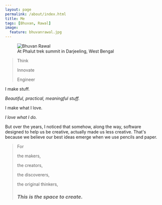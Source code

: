 ```yaml
---
layout: page
permalink: /about/index.html
title: Me
tags: [Bhuvan, Rawal]
image:
  feature: bhuvanrawal.jpg
---
```

<figure>
  <img src="{{ site.url }}/images/bhuvanrawal.jpg" alt="Bhuvan Rawal">
  <figcaption>At Phalut trek summit in Darjeeling, West Bengal</figcaption>
</figure>


>Think
>
>Innovate
>
>Engineer

I
make
stuff.


*Beautiful, practical, meaningful stuff.*


I make what I love.

*I love what I do.*


But over the years, I noticed that somehow, along the way, software designed to help us be creative, actually made us less creative. That's because we believe our best ideas emerge when we use pencils and paper.

> For
>
> the makers,
> 
> the creators,
> 
> the discoverers,
> 
> the original thinkers,
> 
> ### *This is the space to create.* ###
